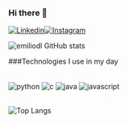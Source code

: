 ### Hi there 👋


[![Linkedin](https://img.shields.io/badge/LinkedIn-0077B5?style=for-the-badge&logo=linkedin&logoColor=white)](https://www.linkedin.com/in/emiliano-dias-74bb37200/)[![Instagram](https://img.shields.io/badge/Instagram-E4405F?style=for-the-badge&logo=instagram&logoColor=white)](https://www.instagram.com/emiliano.dl/)

![emiliodl GitHub stats](https://github-readme-stats.vercel.app/api?username=emiliodl&show_icons=true&theme=dracula)

###Technologies I use in my day


<div style="display: inline_block"><br/>
    <img align="center" alt="python" src="https://img.shields.io/badge/Python-3776AB?style=for-the-badge&logo=python&logoColor=white"  />
  <img align="center" alt="c" src="https://img.shields.io/badge/C-00599C?style=for-the-badge&logo=c&logoColor=white"  />
  <img align="center" alt="java" src="https://img.shields.io/badge/Java-ED8B00?style=for-the-badge&logo=openjdk&logoColor=white"  />
  <img align="center" alt="javascript" src="https://img.shields.io/badge/JavaScript-F7DF1E?style=for-the-badge&logo=javascript&logoColor=black"  />
</div><br>

![Top Langs](https://github-readme-stats.vercel.app/api/top-langs/?username=emiliodl&layout=compact)


